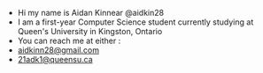 - Hi my name is Aidan Kinnear @aidkin28 
- I am a first-year Computer Science student currently studying at Queen's University in Kingston, Ontario 
- You can reach me at either : 
- aidkinn28@gmail.com 
- 21adk1@queensu.ca 

<!---
aidkin28/aidkin28 is a ✨ special ✨ repository because its `README.md` (this file) appears on your GitHub profile.
You can click the Preview link to take a look at your changes.
--->
